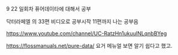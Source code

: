 

9 22
일회차 퓨어데이타에 대해서 공부

닥터라페엘 의 33편 비디오로 공부시작 11편까지 나는 공부음

https://www.youtube.com/channel/UC-RatzHn1ukuuINLqnbBYeg

https://flossmanuals.net/pure-data/
요거 메뉴얼 보면 알기 쉽다고 했고. 
